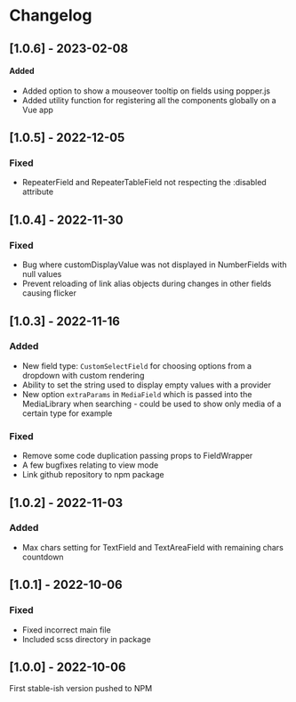 # Changelog


## [1.0.6] - 2023-02-08

#### Added
 - Added option to show a mouseover tooltip on fields using popper.js
 - Added utility function for registering all the components globally on a Vue app

## [1.0.5] - 2022-12-05

### Fixed
 - RepeaterField and RepeaterTableField not respecting the :disabled attribute


## [1.0.4] - 2022-11-30

### Fixed
 - Bug where customDisplayValue was not displayed in NumberFields with null values
 - Prevent reloading of link alias objects during changes in other fields causing flicker


## [1.0.3] - 2022-11-16

### Added
 - New field type: `CustomSelectField` for choosing options from a dropdown with custom rendering
 - Ability to set the string used to display empty values with a provider
 - New option `extraParams` in `MediaField` which is passed into the MediaLibrary when searching - could be used to show only media of a certain type for example

### Fixed
 - Remove some code duplication passing props to FieldWrapper
 - A few bugfixes relating to view mode
 - Link github repository to npm package


## [1.0.2] - 2022-11-03

### Added
 - Max chars setting for TextField and TextAreaField with remaining chars countdown


## [1.0.1] - 2022-10-06

### Fixed
 - Fixed incorrect main file
 - Included scss directory in package


## [1.0.0] - 2022-10-06

First stable-ish version pushed to NPM
